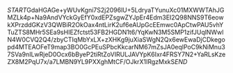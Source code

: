 $START$GdaHGAGe+yWUvKgni7S2j2096lU+5LdryaTYunuXc01MXWWTAhJGMZLk4p+Na9AndVYckGyEfY0xdEPZsgwZYJpEr4Edm3EI2Q98NNS9T6eowkXPrzddGKzV3QWBiR2OkOax4ntLirK2uf6eAUpGcEEmwc0ApCtwPAU5vhYTuZTS8MHr5SEa9sHIEZfctst53FB2HGDN1t6/YqKwN3M5SMP1zifJUqlNWwlN4W0CVQ2Q4/zbyCTIqMbYxLX+zXHKg9juXiaSWgN2Qx6ewEwaDjCDkegopd4MTEAOFeT9map3BO0GcPEuSPbcKkcarNM67mZsJA0eqlPoC9kNiMnu37SVa9nILwRjeD0Ocx6bByeP2tiRtZoVIRULJAVYpK6Ixr4FRSY7N2+YaRLsKzeZX8M2PqU7x/a7LMBN9YL9PXXghMtCF/OJkrX1IRgzMxkS$END$